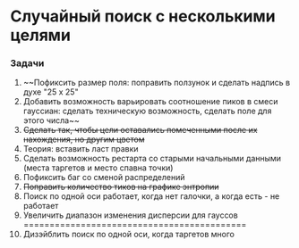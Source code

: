 # Случайный поиск с несколькими целями

### Задачи
1) ~~Пофиксить размер поля: поправить ползунок и сделать надпись в духе "25 x 25"
2) Добавить возможность варьировать соотношение пиков в смеси гауссиан: сделать техническую возможность, сделать поле для этого числа~~
3) ~~Сделать так, чтобы цели оставались помеченными после их нахождения, но другим цветом~~
4) Теория: вставить ласт правки
5) Сделать возможность рестарта со старыми начальными данными (места таргетов и место спавна точки)
6) Пофиксить баг со сменой распределений
7) ~~Поправить количество тиков на графике энтропии~~
8) Поиск по одной оси работает, когда нет галочки, а когда есть - не работает
9) Увеличить диапазон изменения дисперсии для гауссов
===========================================
8) Дизэйблить поиск по одной оси, когда таргетов много
